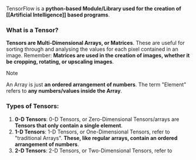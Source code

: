 
TensorFlow is a **python-based Module/Library used for the creation of [[Artificial Intelligence]] based programs**.

### What is a Tensor?

**Tensors are Multi-Dimensional Arrays, or Matrices**. These are useful for sorting through and analysing the values for each pixel contained in an image. Remember: **Matrices are used in the creation of images, whether it be cropping, rotating, or upscaling images**.

> [!NOTE]
> An Array is just **an ordered arrangement of numbers**. The term "Element" refers to
> **any numbers/values inside the Array**.


### Types of Tensors:

1. **0-D Tensors**: 0-D Tensors, or Zero-Dimensional Tensors/arrays are **Tensors that only contain a single element**.
2. **1-D Tensors**: 1-D Tensors, or One-Dimensional Tensors, refer to "traditional Arrays". **These, like regular arrays, contain an ordered arrangement of numbers**.
3. **2-D Tensors**: 2-D Tensors, or Two-Dimensional Tensors, refer to  
